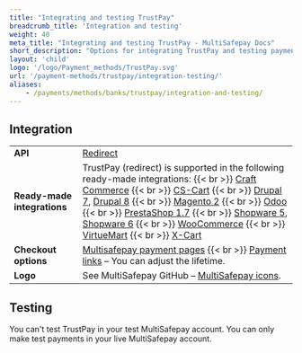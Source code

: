 ```yaml
---
title: "Integrating and testing TrustPay"
breadcrumb_title: 'Integration and testing'
weight: 40
meta_title: "Integrating and testing TrustPay - MultiSafepay Docs"
short_description: "Options for integrating TrustPay and testing payments"
layout: 'child'
logo: '/logo/Payment_methods/TrustPay.svg'
url: '/payment-methods/trustpay/integration-testing/'
aliases:
    - /payments/methods/banks/trustpay/integration-and-testing/
---
```

## Integration

| | |
|---|---|
| **API** | [Redirect](/api/#trustpay) |
| **Ready-made integrations** | TrustPay (redirect) is supported in the following ready-made integrations: {{< br >}} [Craft Commerce](/craft-commerce/) {{< br >}} [CS-Cart](/cs-cart/) {{< br >}} [Drupal 7](/drupal-7/), [Drupal 8](/drupal-8-9/) {{< br >}} [Magento 2](/magento-2/) {{< br >}} [Odoo](/odoo/) {{< br >}} [PrestaShop 1.7](/prestashop-1-7/) {{< br >}} [Shopware 5](/shopware-5/), [Shopware 6](/shopware-6/) {{< br >}} [WooCommerce](/woo-commerce/) {{< br >}} [VirtueMart](/virtuemart/)  {{< br >}} [X-Cart](/x-cart/)   |
| **Checkout options** | [Multisafepay payment pages](/payment-pages/) {{< br >}} [Payment links](/payment-links/about/) – You can adjust the lifetime. |
| **Logo** | See MultiSafepay GitHub – [MultiSafepay icons](https://github.com/MultiSafepay/MultiSafepay-icons). |

## Testing

You can't test TrustPay in your test MultiSafepay account. You can only make test payments in your live MultiSafepay account.

